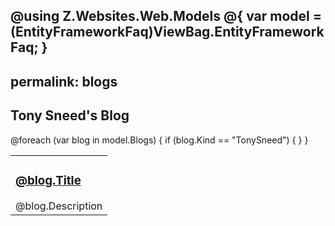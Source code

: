 @using Z.Websites.Web.Models
@{
    var model = (EntityFrameworkFaq)ViewBag.EntityFrameworkFaq;
}
---
permalink: blogs
---

<h2>Tony Sneed's Blog</h2>

<table>
    <tbody>
        @foreach (var blog in model.Blogs)
        {
            if (blog.Kind == "TonySneed")
            {
                <tr>
                    <td>
                        <h3><a href="@blog.Url">@blog.Title</a></h3>
                        @blog.Description
                    </td>
                </tr>
            }
        }
    </tbody>
</table>
